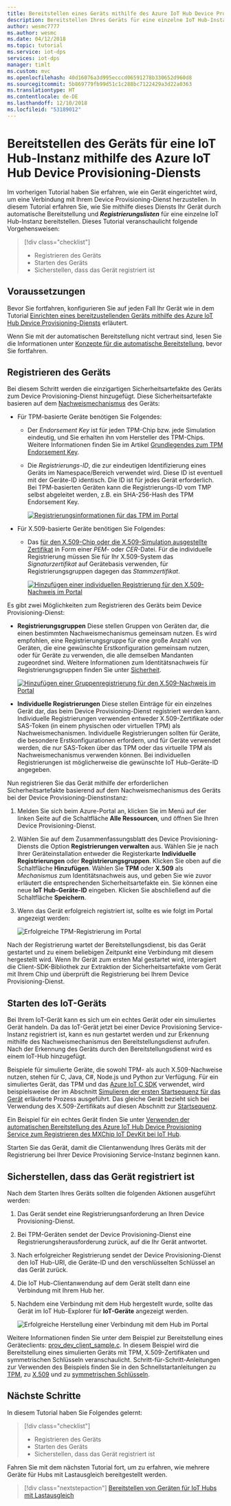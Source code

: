 ```yaml
---
title: Bereitstellen eines Geräts mithilfe des Azure IoT Hub Device Provisioning-Diensts | Microsoft-Dokumentation
description: Bereitstellen Ihres Geräts für eine einzelne IoT Hub-Instanz mithilfe des Azure IoT Hub Device Provisioning-Diensts
author: wesmc7777
ms.author: wesmc
ms.date: 04/12/2018
ms.topic: tutorial
ms.service: iot-dps
services: iot-dps
manager: timlt
ms.custom: mvc
ms.openlocfilehash: 40d16076a3d995ecccd06591278b330652d960d8
ms.sourcegitcommit: 5b869779fb99d51c1c288bc7122429a3d22a0363
ms.translationtype: HT
ms.contentlocale: de-DE
ms.lasthandoff: 12/10/2018
ms.locfileid: "53189012"
---
```

# <a name="provision-the-device-to-an-iot-hub-using-the-azure-iot-hub-device-provisioning-service"></a>Bereitstellen des Geräts für eine IoT Hub-Instanz mithilfe des Azure IoT Hub Device Provisioning-Diensts

Im vorherigen Tutorial haben Sie erfahren, wie ein Gerät eingerichtet wird, um eine Verbindung mit Ihrem Device Provisioning-Dienst herzustellen. In diesem Tutorial erfahren Sie, wie Sie mithilfe dieses Diensts Ihr Gerät durch automatische Bereitstellung und **_Registrierungslisten_** für eine einzelne IoT Hub-Instanz bereitstellen. Dieses Tutorial veranschaulicht folgende Vorgehensweisen:

> [!div class="checklist"]
> * Registrieren des Geräts
> * Starten des Geräts
> * Sicherstellen, dass das Gerät registriert ist

## <a name="prerequisites"></a>Voraussetzungen

Bevor Sie fortfahren, konfigurieren Sie auf jeden Fall Ihr Gerät wie in dem Tutorial [Einrichten eines bereitzustellenden Geräts mithilfe des Azure IoT Hub Device Provisioning-Diensts](./tutorial-set-up-device.md) erläutert.

Wenn Sie mit der automatischen Bereitstellung nicht vertraut sind, lesen Sie die Informationen unter [Konzepte für die automatische Bereitstellung](concepts-auto-provisioning.md), bevor Sie fortfahren.

<a id="enrolldevice"></a>
## <a name="enroll-the-device"></a>Registrieren des Geräts

Bei diesem Schritt werden die einzigartigen Sicherheitsartefakte des Geräts zum Device Provisioning-Dienst hinzugefügt. Diese Sicherheitsartefakte basieren auf dem [Nachweismechanismus](concepts-device.md#attestation-mechanism) des Geräts:

- Für TPM-basierte Geräte benötigen Sie Folgendes:
    - Der *Endorsement Key* ist für jeden TPM-Chip bzw. jede Simulation eindeutig, und Sie erhalten ihn vom Hersteller des TPM-Chips.  Weitere Informationen finden Sie im Artikel [Grundlegendes zum TPM Endorsement Key](https://technet.microsoft.com/library/cc770443.aspx).
    - Die *Registrierungs-ID*, die zur eindeutigen Identifizierung eines Geräts im Namespace/Bereich verwendet wird. Diese ID ist eventuell mit der Geräte-ID identisch. Die ID ist für jedes Gerät erforderlich. Bei TPM-basierten Geräten kann die Registrierungs-ID vom TMP selbst abgeleitet werden, z.B. ein SHA-256-Hash des TPM Endorsement Key.

      [![Registrierungsinformationen für das TPM im Portal](./media/tutorial-provision-device-to-hub/tpm-device-enrollment.png)](./media/tutorial-provision-device-to-hub/tpm-device-enrollment.png#lightbox)  

- Für X.509-basierte Geräte benötigen Sie Folgendes:
    - Das [für den X.509-Chip oder die X.509-Simulation ausgestellte Zertifikat](https://msdn.microsoft.com/library/windows/desktop/bb540819.aspx) in Form einer *PEM*- oder *CER*-Datei. Für die individuelle Registrierung müssen Sie für Ihr X.509-System das *Signaturzertifikat* auf Gerätebasis verwenden, für Registrierungsgruppen dagegen das *Stammzertifikat*. 

      [![Hinzufügen einer individuellen Registrierung für den X.509-Nachweis im Portal](./media/tutorial-provision-device-to-hub/individual-enrollment.png)](./media/tutorial-provision-device-to-hub/individual-enrollment.png#lightbox)

Es gibt zwei Möglichkeiten zum Registrieren des Geräts beim Device Provisioning-Dienst:

- **Registrierungsgruppen** Diese stellen Gruppen von Geräten dar, die einen bestimmten Nachweismechanismus gemeinsam nutzen. Es wird empfohlen, eine Registrierungsgruppe für eine große Anzahl von Geräten, die eine gewünschte Erstkonfiguration gemeinsam nutzen, oder für Geräte zu verwenden, die alle demselben Mandanten zugeordnet sind. Weitere Informationen zum Identitätsnachweis für Registrierungsgruppen finden Sie unter [Sicherheit](concepts-security.md#controlling-device-access-to-the-provisioning-service-with-x509-certificates).

    [![Hinzufügen einer Gruppenregistrierung für den X.509-Nachweis im Portal](./media/tutorial-provision-device-to-hub/group-enrollment.png)](./media/tutorial-provision-device-to-hub/group-enrollment.png#lightbox)

- **Individuelle Registrierungen** Diese stellen Einträge für ein einzelnes Gerät dar, das beim Device Provisioning-Dienst registriert werden kann. Individuelle Registrierungen verwenden entweder X.509-Zertifikate oder SAS-Token (in einem physischen oder virtuellen TPM) als Nachweismechanismen. Individuelle Registrierungen sollten für Geräte, die besondere Erstkonfigurationen erfordern, und für Geräte verwendet werden, die nur SAS-Token über das TPM oder das virtuelle TPM als Nachweismechanismus verwenden können. Bei individuellen Registrierungen ist möglicherweise die gewünschte IoT Hub-Geräte-ID angegeben.

Nun registrieren Sie das Gerät mithilfe der erforderlichen Sicherheitsartefakte basierend auf dem Nachweismechanismus des Geräts bei der Device Provisioning-Dienstinstanz: 

1. Melden Sie sich beim Azure-Portal an, klicken Sie im Menü auf der linken Seite auf die Schaltfläche **Alle Ressourcen**, und öffnen Sie Ihren Device Provisioning-Dienst.

2. Wählen Sie auf dem Zusammenfassungsblatt des Device Provisioning-Diensts die Option **Registrierungen verwalten** aus. Wählen Sie je nach Ihrer Geräteinstallation entweder die Registerkarte **Individuelle Registrierungen** oder **Registrierungsgruppen**. Klicken Sie oben auf die Schaltfläche **Hinzufügen**. Wählen Sie **TPM** oder **X.509** als *Mechanismus* zum Identitätsnachweis aus, und geben Sie wie zuvor erläutert die entsprechenden Sicherheitsartefakte ein. Sie können eine neue **IoT Hub-Geräte-ID** eingeben. Klicken Sie abschließend auf die Schaltfläche **Speichern**. 

3. Wenn das Gerät erfolgreich registriert ist, sollte es wie folgt im Portal angezeigt werden:

    ![Erfolgreiche TPM-Registrierung im Portal](./media/tutorial-provision-device-to-hub/tpm-enrollment-success.png)

Nach der Registrierung wartet der Bereitstellungsdienst, bis das Gerät gestartet und zu einem beliebigen Zeitpunkt eine Verbindung mit diesem hergestellt wird. Wenn Ihr Gerät zum ersten Mal gestartet wird, interagiert die Client-SDK-Bibliothek zur Extraktion der Sicherheitsartefakte vom Gerät mit Ihrem Chip und überprüft die Registrierung bei Ihrem Device Provisioning-Dienst. 

## <a name="start-the-iot-device"></a>Starten des IoT-Geräts

Bei Ihrem IoT-Gerät kann es sich um ein echtes Gerät oder ein simuliertes Gerät handeln. Da das IoT-Gerät jetzt bei einer Device Provisioning Service-Instanz registriert ist, kann es nun gestartet werden und zur Erkennung mithilfe des Nachweismechanismus den Bereitstellungsdienst aufrufen. Nach der Erkennung des Geräts durch den Bereitstellungsdienst wird es einem IoT-Hub hinzugefügt. 

Beispiele für simulierte Geräte, die sowohl TPM- als auch X.509-Nachweise nutzen, stehen für C, Java, C#, Node.js und Python zur Verfügung. Für ein simuliertes Gerät, das TPM und das [Azure IoT C SDK](https://github.com/Azure/azure-iot-sdk-c) verwendet, wird beispielsweise der im Abschnitt [Simulieren der ersten Startsequenz für das Gerät](quick-create-simulated-device.md#simulate-first-boot-sequence-for-the-device) erläuterte Prozess ausgeführt. Das gleiche Gerät bezieht sich bei Verwendung des X.509-Zertifikats auf diesen Abschnitt zur [Startsequenz](quick-create-simulated-device-x509.md#simulate-first-boot-sequence-for-the-device).

Ein Beispiel für ein echtes Gerät finden Sie unter [Verwenden der automatischen Bereitstellung des Azure IoT Hub Device Provisioning Service zum Registrieren des MXChip IoT DevKit bei IoT Hub](how-to-connect-mxchip-iot-devkit.md).

Starten Sie das Gerät, damit die Clientanwendung Ihres Geräts mit der Registrierung bei Ihrer Device Provisioning Service-Instanz beginnen kann.  

## <a name="verify-the-device-is-registered"></a>Sicherstellen, dass das Gerät registriert ist

Nach dem Starten Ihres Geräts sollten die folgenden Aktionen ausgeführt werden:

1. Das Gerät sendet eine Registrierungsanforderung an Ihren Device Provisioning-Dienst.
2. Bei TPM-Geräten sendet der Device Provisioning-Dienst eine Registrierungsherausforderung zurück, auf die Ihr Gerät antwortet. 
3. Nach erfolgreicher Registrierung sendet der Device Provisioning-Dienst den IoT Hub-URI, die Geräte-ID und den verschlüsselten Schlüssel an das Gerät zurück. 
4. Die IoT Hub-Clientanwendung auf dem Gerät stellt dann eine Verbindung mit Ihrem Hub her. 
5. Nachdem eine Verbindung mit dem Hub hergestellt wurde, sollte das Gerät im IoT Hub-Explorer für **IoT-Geräte** angezeigt werden. 

    ![Erfolgreiche Herstellung einer Verbindung mit dem Hub im Portal](./media/tutorial-provision-device-to-hub/hub-connect-success.png)

Weitere Informationen finden Sie unter dem Beispiel zur Bereitstellung eines Geräteclients: [prov_dev_client_sample.c](https://github.com/Azure/azure-iot-sdk-c/blob/master/provisioning_client/samples/prov_dev_client_sample/prov_dev_client_sample.c). In diesem Beispiel wird die Bereitstellung eines simulierten Geräts mit TPM, X.509-Zertifikaten und symmetrischen Schlüsseln veranschaulicht. Schritt-für-Schritt-Anleitungen zur Verwenden des Beispiels finden Sie in den Schnellstartanleitungen zu [TPM](https://docs.microsoft.com/azure/iot-dps/quick-create-simulated-device), zu [X.509](https://docs.microsoft.com/azure/iot-dps/quick-create-simulated-device-x509) und zu [symmetrischen Schlüsseln](https://docs.microsoft.com/azure/iot-dps/quick-create-simulated-device-symm-key).

## <a name="next-steps"></a>Nächste Schritte
In diesem Tutorial haben Sie Folgendes gelernt:

> [!div class="checklist"]
> * Registrieren des Geräts
> * Starten des Geräts
> * Sicherstellen, dass das Gerät registriert ist

Fahren Sie mit dem nächsten Tutorial fort, um zu erfahren, wie mehrere Geräte für Hubs mit Lastausgleich bereitgestellt werden. 

> [!div class="nextstepaction"]
> [Bereitstellen von Geräten für IoT Hubs mit Lastausgleich](./tutorial-provision-multiple-hubs.md)
